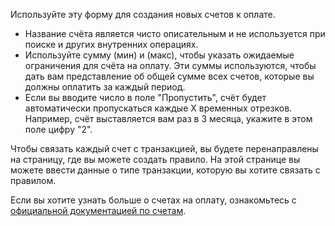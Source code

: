 Используйте эту форму для создания новых счетов к оплате.

* Название счёта является чисто описательным и не используется при поиске и других внутренних операциях.
* Используйте сумму (мин) и (макс), чтобы указать ожидаемые ограничения для счёта на оплату. Эти суммы используются, чтобы дать вам представление об общей сумме всех счетов, которые вы должны оплатить за каждый период.
* Если вы вводите число в поле "Пропустить", счёт будет автоматически пропускаться каждые X временных отрезков. Например, счёт выставляется вам раз в 3 месяца, укажите в этом поле цифру "2".

Чтобы связать каждый счет с транзакцией, вы будете перенаправлены на страницу, где вы можете создать правило. На этой странице вы можете ввести данные о типе транзакции, которую вы хотите связать с правилом.

Если вы хотите узнать больше о счетах на оплату, ознакомьтесь с [официальной документацией по счетам](https://docs.firefly-iii.org/advanced-concepts/bills).